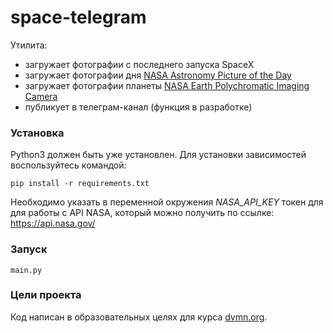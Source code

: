 # space-telegram
 
Утилита:
- загружает фотографии с последнего запуска SpaceX
- загружает фотографии дня [NASA Astronomy Picture of the Day](https://apod.nasa.gov/apod/astropix.html)
- загружает фотографии планеты [NASA Earth Polychromatic Imaging Camera](https://epic.gsfc.nasa.gov/)
- публикует в телеграм-канал (функция в разработке)

### Установка

Python3 должен быть уже установлен. Для установки зависимостей воспользуйтесь командой:
```
pip install -r requirements.txt
```
Необходимо указать в переменной окружения *NASA_API_KEY* токен для для работы с API NASA, который можно получить по ссылке: https://api.nasa.gov/


### Запуск
```
main.py
```

### Цели проекта

Код написан в образовательных целях для курса [dvmn.org](https://dvmn.org/).